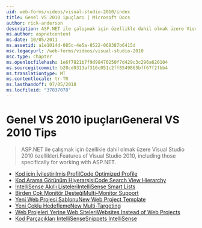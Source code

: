 ```yaml
---
uid: web-forms/videos/visual-studio-2010/index
title: Genel VS 2010 ipuçları | Microsoft Docs
author: rick-anderson
description: ASP.NET ile çalışmak için özellikle dahil olmak üzere Visual Studio 2010 özellikleri.
ms.author: aspnetcontent
ms.date: 10/05/2011
ms.assetid: a1e1014d-085c-4e5a-8522-068387b6415d
msc.legacyurl: /web-forms/videos/visual-studio-2010
msc.type: chapter
ms.openlocfilehash: 1e6f7821b7f9d98470250f7d429c3c296a620104
ms.sourcegitcommit: b28cd0313af316c051c2ff8549865bff67f2fbb4
ms.translationtype: MT
ms.contentlocale: tr-TR
ms.lasthandoff: 07/05/2018
ms.locfileid: "37837078"
---
```

<a name="general-vs-2010-tips"></a><span data-ttu-id="6f3cb-103">Genel VS 2010 ipuçları</span><span class="sxs-lookup"><span data-stu-id="6f3cb-103">General VS 2010 Tips</span></span>
====================
> <span data-ttu-id="6f3cb-104">ASP.NET ile çalışmak için özellikle dahil olmak üzere Visual Studio 2010 özellikleri.</span><span class="sxs-lookup"><span data-stu-id="6f3cb-104">Features of Visual Studio 2010, including those specifically for working with ASP.NET.</span></span>


- [<span data-ttu-id="6f3cb-105">Kod için İyileştirilmiş Profil</span><span class="sxs-lookup"><span data-stu-id="6f3cb-105">Code Optimized Profile</span></span>](visual-studio-2010-quick-hit-code-optimized-profile.md)
- [<span data-ttu-id="6f3cb-106">Kod Arama Görünüm Hiyerarşisi</span><span class="sxs-lookup"><span data-stu-id="6f3cb-106">Code Search View Hierarchy</span></span>](visual-studio-2010-quick-hit-code-search-view-hierarchy.md)
- [<span data-ttu-id="6f3cb-107">IntelliSense Akıllı Listeleri</span><span class="sxs-lookup"><span data-stu-id="6f3cb-107">IntelliSense Smart Lists</span></span>](visual-studio-2010-quick-hit-intellisense-smart-lists.md)
- [<span data-ttu-id="6f3cb-108">Birden Çok Monitör Desteği</span><span class="sxs-lookup"><span data-stu-id="6f3cb-108">Multi-Monitor Support</span></span>](visual-studio-2010-quick-hit-multi-monitor-support.md)
- [<span data-ttu-id="6f3cb-109">Yeni Web Projesi Şablonu</span><span class="sxs-lookup"><span data-stu-id="6f3cb-109">New Web Project Template</span></span>](visual-studio-2010-quick-hit-new-web-project-template.md)
- [<span data-ttu-id="6f3cb-110">Yeni Çoklu Hedefleme</span><span class="sxs-lookup"><span data-stu-id="6f3cb-110">New Multi-Targeting</span></span>](visual-studio-2010-quick-hit-new-multi-targeting.md)
- [<span data-ttu-id="6f3cb-111">Web Projeleri Yerine Web Siteleri</span><span class="sxs-lookup"><span data-stu-id="6f3cb-111">Websites Instead of Web Projects</span></span>](visual-studio-2010-quick-hit-websites-instead-of-web-projects.md)
- [<span data-ttu-id="6f3cb-112">Kod Parçacıkları IntelliSense</span><span class="sxs-lookup"><span data-stu-id="6f3cb-112">Snippets IntelliSense</span></span>](visual-studio-2010-quick-hit-snippets-intellisense.md)
